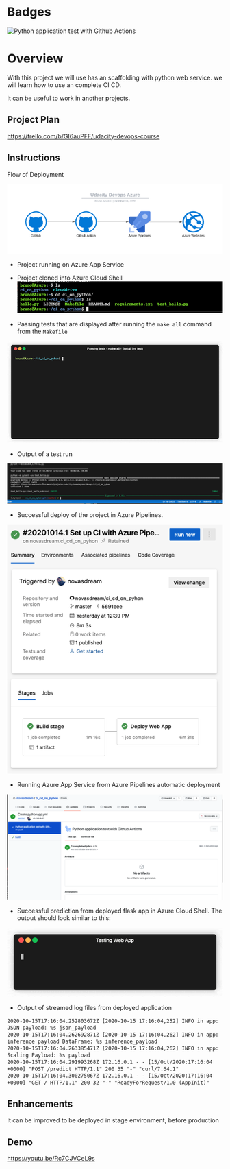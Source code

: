 # Badges

![Python application test with Github Actions](https://github.com/novasdream/ci_cd_on_pyhon/workflows/Python%20application%20test%20with%20Github%20Actions/badge.svg)

# Overview

With this project we will use has an scaffolding with python web service.
we will learn how to use an complete CI CD. 

It can be useful to work in another projects.


## Project Plan
https://trello.com/b/GI6auPFF/udacity-devops-course


## Instructions

Flow of Deployment 


![Diagram of deployment](image/azure-devops-framework.png?raw=true "Diagram of deployment")

* Project running on Azure App Service

* Project cloned into Azure Cloud Shell
![All tests passed](image/azure-cloud-shell.png?raw=true "Test Passed")

* Passing tests that are displayed after running the `make all` command from the `Makefile`

![All tests passed](image/passing-tests-min.gif?raw=true "Test Passed")

* Output of a test run

![All tests passed](image/test-passed.png?raw=true "Test Passed")

* Successful deploy of the project in Azure Pipelines.

![Successful deploy](image/successful-deploy-azure-pipeline.png?raw=true "Successful deploy")

* Running Azure App Service from Azure Pipelines automatic deployment

![Completed with Success azure pipelines](image/azure-pipeline.png?raw=true "Completed with Success azure pipelines")

* Successful prediction from deployed flask app in Azure Cloud Shell.
The output should look similar to this:

![Output sample from an successful deployed prediction app](image/test-app-deployed-min.gif?raw=true "Output sample from an successful deployed prediction app")

* Output of streamed log files from deployed application
```
2020-10-15T17:16:04.252803672Z [2020-10-15 17:16:04,252] INFO in app: JSON payload: %s json_payload
2020-10-15T17:16:04.262692871Z [2020-10-15 17:16:04,262] INFO in app: inference payload DataFrame: %s inference_payload
2020-10-15T17:16:04.263385471Z [2020-10-15 17:16:04,262] INFO in app: Scaling Payload: %s payload
2020-10-15T17:16:04.291993268Z 172.16.0.1 - - [15/Oct/2020:17:16:04 +0000] "POST /predict HTTP/1.1" 200 35 "-" "curl/7.64.1"
2020-10-15T17:16:04.300275067Z 172.16.0.1 - - [15/Oct/2020:17:16:04 +0000] "GET / HTTP/1.1" 200 32 "-" "ReadyForRequest/1.0 (AppInit)"
```
> 

## Enhancements

It can be improved to be deployed in stage environment, before production

## Demo 

https://youtu.be/Rc7CJVCeL9s

